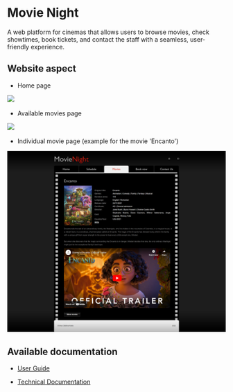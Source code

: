 # Movie Night

A web platform for cinemas that allows users to browse movies, check showtimes, book tickets, and contact the staff with a seamless, user-friendly experience.

## Website aspect

- Home page
<img src="assets/movie-home.png"/>

- Available movies page
<img src="assets/movies.png"/>

- Individual movie page (example for the movie 'Encanto')
<img src="assets/encanto.png"/>

## Available documentation

- [User Guide](assets/User%20Guide%20MovieNight.pdf)

- [Technical Documentation](assets/Technical%20Documentation%20MovieNight.pdf)
